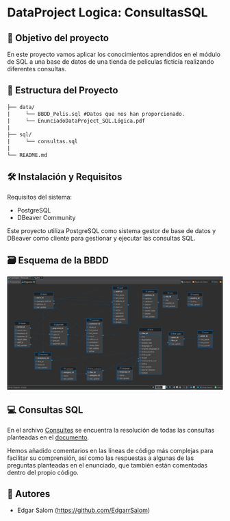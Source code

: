 # DataProject Logica: ConsultasSQL

## 🎯 Objetivo del proyecto

En este proyecto vamos aplicar los conocimientos aprendidos en el módulo de SQL a una base de datos de una tienda de películas ficticia realizando diferentes consultas.

## 📂 Estructura del Proyecto

```
├── data/
|     └── BBDD_Pelis.sql #Datos que nos han proporcionado.
|     └── EnunciadoDataProject_SQL.Lógica.pdf
|
├── sql/               
|     └── consultas.sql
|
└── README.md 
```
## 🛠️ Instalación y Requisitos

Requisitos del sistema:
- PostgreSQL
- DBeaver Community

Este proyecto utiliza PostgreSQL como sistema gestor de base de datos y DBeaver como cliente para gestionar y ejecutar las consultas SQL.



## 🗃️ Esquema de la BBDD

![alt text](<sql\Esquema BBDD Pelis.png>)

## 💻 Consultas SQL

En el archivo [Consultes](Consultes.sql) se encuentra la resolución de todas las consultas planteadas en el [documento](data\EnunciadoDataProject_SQL.Lógica.pdf). 

Hemos añadido comentarios en las líneas de código más complejas para facilitar su comprensión, así como las respuestas a algunas de las preguntas planteadas en el enunciado, que también están comentadas dentro del propio código.


## 👥 Autores

- Edgar Salom (https://github.com/EdgarrSalom)
